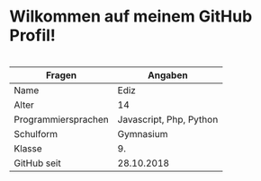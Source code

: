 # Wilkommen auf meinem GitHub Profil! <h1> 

 Fragen | Angaben
------------ | -------------
Name | Ediz
Alter | 14 
Programmiersprachen | Javascript, Php, Python
Schulform | Gymnasium
Klasse | 9.
GitHub seit | 28.10.2018

